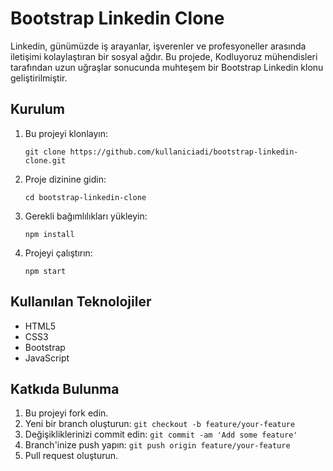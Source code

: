# Bootstrap Linkedin Clone

Linkedin, günümüzde iş arayanlar, işverenler ve profesyoneller arasında iletişimi kolaylaştıran bir sosyal ağdır. Bu projede, Kodluyoruz mühendisleri tarafından uzun uğraşlar sonucunda muhteşem bir Bootstrap Linkedin klonu geliştirilmiştir.

## Kurulum

1. Bu projeyi klonlayın:

   ```
   git clone https://github.com/kullaniciadi/bootstrap-linkedin-clone.git
   ```

2. Proje dizinine gidin:

   ```
   cd bootstrap-linkedin-clone
   ```

3. Gerekli bağımlılıkları yükleyin:

   ```
   npm install
   ```

4. Projeyi çalıştırın:

   ```
   npm start
   ```

## Kullanılan Teknolojiler

- HTML5
- CSS3
- Bootstrap
- JavaScript

## Katkıda Bulunma

1. Bu projeyi fork edin.
2. Yeni bir branch oluşturun: `git checkout -b feature/your-feature`
3. Değişikliklerinizi commit edin: `git commit -am 'Add some feature'`
4. Branch'inize push yapın: `git push origin feature/your-feature`
5. Pull request oluşturun.
